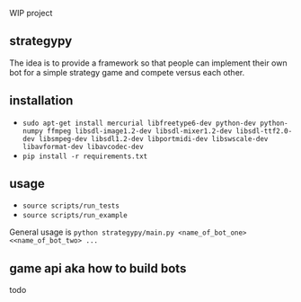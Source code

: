 WIP project

strategypy
----------

The idea is to provide a framework so that people can implement their own bot for a simple strategy game and compete versus each other.


installation
------------

* ```sudo apt-get install mercurial libfreetype6-dev python-dev python-numpy ffmpeg libsdl-image1.2-dev libsdl-mixer1.2-dev libsdl-ttf2.0-dev libsmpeg-dev libsdl1.2-dev libportmidi-dev libswscale-dev libavformat-dev libavcodec-dev```
* ```pip install -r requirements.txt```


usage
-----

* ```source scripts/run_tests```
* ```source scripts/run_example```

General usage is ```python strategypy/main.py <name_of_bot_one> <<name_of_bot_two> ...```

game api aka how to build bots
------------------------------

todo
